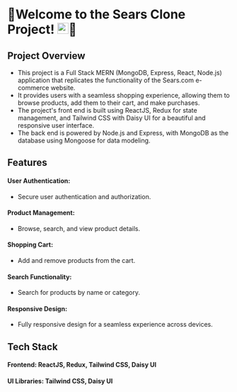 
# 🚀Welcome to the Sears Clone Project! <img src="https://www.sears.com/assets/images/favicon.ico" alt="Sears Clone Logo" width="25px">🛒 



## Project Overview

- This project is a Full Stack MERN (MongoDB, Express, React, Node.js) application that replicates the functionality of the Sears.com e-commerce website.
- It provides users with a seamless shopping experience, allowing them to browse products, add them to their cart, and make purchases.
- The project's front end is built using ReactJS, Redux for state management, and Tailwind CSS with Daisy UI for a beautiful and responsive user interface.
- The back end is powered by Node.js and Express, with MongoDB as the database using Mongoose for data modeling.


## Features

####  User Authentication:
  -  Secure user authentication and authorization.
####  Product Management:
  - Browse, search, and view product details.
####  Shopping Cart:
  - Add and remove products from the cart.
#### Search Functionality:
  - Search for products by name or category.
#### Responsive Design:
  - Fully responsive design for a seamless experience across devices.

## Tech Stack

#### Frontend: ReactJS, Redux, Tailwind CSS, Daisy UI

#### UI Libraries: Tailwind CSS, Daisy UI






